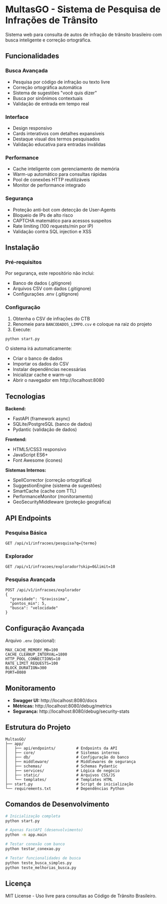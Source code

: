 # MultasGO - Sistema de Pesquisa de Infrações de Trânsito

Sistema web para consulta de autos de infração de trânsito brasileiro com busca inteligente e correção ortográfica.

## Funcionalidades

### Busca Avançada
- Pesquisa por código de infração ou texto livre
- Correção ortográfica automática
- Sistema de sugestões "você quis dizer"
- Busca por sinônimos contextuais
- Validação de entrada em tempo real

### Interface
- Design responsivo
- Cards interativos com detalhes expansíveis
- Destaque visual dos termos pesquisados
- Validação educativa para entradas inválidas

### Performance
- Cache inteligente com gerenciamento de memória
- Warm-up automático para consultas rápidas
- Pool de conexões HTTP reutilizáveis
- Monitor de performance integrado

### Segurança
- Proteção anti-bot com detecção de User-Agents
- Bloqueio de IPs de alto risco
- CAPTCHA matemático para acessos suspeitos
- Rate limiting (100 requests/min por IP)
- Validação contra SQL injection e XSS

## Instalação

### Pré-requisitos
Por segurança, este repositório não inclui:
- Banco de dados (.gitignore)
- Arquivos CSV com dados (.gitignore)
- Configurações .env (.gitignore)

### Configuração
1. Obtenha o CSV de infrações do CTB
2. Renomeie para `BANCODADOS_LIMPO.csv` e coloque na raiz do projeto
3. Execute:

```bash
python start.py
```

O sistema irá automaticamente:
- Criar o banco de dados
- Importar os dados do CSV
- Instalar dependências necessárias
- Inicializar cache e warm-up
- Abrir o navegador em http://localhost:8080

## Tecnologias

**Backend:**
- FastAPI (framework async)
- SQLite/PostgreSQL (banco de dados)
- Pydantic (validação de dados)

**Frontend:**
- HTML5/CSS3 responsivo
- JavaScript ES6+
- Font Awesome (ícones)

**Sistemas Internos:**
- SpellCorrector (correção ortográfica)
- SuggestionEngine (sistema de sugestões)
- SmartCache (cache com TTL)
- PerformanceMonitor (monitoramento)
- GeoSecurityMiddleware (proteção geográfica)

## API Endpoints

### Pesquisa Básica
```
GET /api/v1/infracoes/pesquisa?q={termo}
```

### Explorador
```
GET /api/v1/infracoes/explorador?skip=0&limit=10
```

### Pesquisa Avançada
```
POST /api/v1/infracoes/explorador
{
  "gravidade": "Gravissima",
  "pontos_min": 5,
  "busca": "velocidade"
}
```

## Configuração Avançada

Arquivo `.env` (opcional):
```
MAX_CACHE_MEMORY_MB=100
CACHE_CLEANUP_INTERVAL=1800
HTTP_POOL_CONNECTIONS=10
RATE_LIMIT_REQUESTS=100
BLOCK_DURATION=300
PORT=8080
```

## Monitoramento

- **Swagger UI:** http://localhost:8080/docs
- **Métricas:** http://localhost:8080/debug/metrics
- **Segurança:** http://localhost:8080/debug/security-stats

## Estrutura do Projeto

```
MultasGO/
├── app/
│   ├── api/endpoints/         # Endpoints da API
│   ├── core/                  # Sistemas internos
│   ├── db/                    # Configuração do banco
│   ├── middleware/            # Middlewares de segurança
│   ├── schemas/               # Schemas Pydantic
│   ├── services/              # Lógica de negócio
│   ├── static/                # Arquivos CSS/JS
│   └── templates/             # Templates HTML
├── start.py                   # Script de inicialização
└── requirements.txt           # Dependências Python
```

## Comandos de Desenvolvimento

```bash
# Inicialização completa
python start.py

# Apenas FastAPI (desenvolvimento)
python -m app.main

# Testar conexão com banco
python testar_conexao.py

# Testar funcionalidades de busca
python teste_busca_simples.py
python teste_melhorias_busca.py
```

## Licença

MIT License - Uso livre para consultas ao Código de Trânsito Brasileiro.